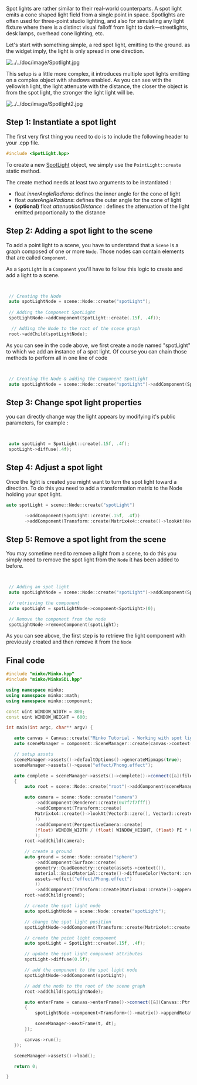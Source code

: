 Spot lights are rather similar to their real-world counterparts. A spot light emits a cone shaped light field from a single point in space. Spotlights are often used for three-point studio lighting, and also for simulating any light fixture where there is a distinct visual falloff from light to dark—streetlights, desk lamps, overhead cone lighting, etc.

Let's start with something simple, a red spot light, emitting to the ground. as the widget imply, the light is only spread in one direction.

![](../../doc/image/Spotlight.jpg "../../doc/image/Spotlight.jpg")

This setup is a little more complex, it introduces multiple spot lights emitting on a complex object with shadows enabled. As you can see with the yellowish light, the light attenuate with the distance, the closer the object is from the spot light, the stronger the light light will be.

![](../../doc/image/Spotlight2.jpg "../../doc/image/Spotlight2.jpg")

Step 1: Instantiate a spot light
--------------------------------

The first very first thing you need to do is to include the following header to your .cpp file.

```cpp
#include <SpotLight.hpp> 
```


To create a new [SpotLight](http://doc.v3.minko.io/reference/classminko_1_1component_1_1_spot_light.html) object, we simply use the `PointLight::create` static method.

The create method needs at least two arguments to be instantiated :

-   float *innerAngleRadians*: defines the inner angle for the cone of light
-   float *outerAngleRadians*: defines the outer angle for the cone of light
-   **(optional)** float *attenuationDistance* : defines the attenuation of the light emitted proportionally to the distance

Step 2: Adding a spot light to the scene
----------------------------------------

To add a point light to a scene, you have to understand that a `Scene` is a graph composed of one or more `Node`. Those nodes can contain elements that are called `Component`.

As a `SpotLight` is a `Component` you'll have to follow this logic to create and add a light to a scene.

```cpp


 // Creating the Node
 auto spotLightNode = scene::Node::create("spotLight");
       
 // Adding the Component SpotLight
 spotLightNode->addComponent(SpotLight::create(.15f, .4f));

  // Adding the Node to the root of the scene graph
 root->addChild(spotLightNode);

```


As you can see in the code above, we first create a node named "spotLight" to which we add an instance of a spot light. Of course you can chain those methods to perform all in one line of code

```cpp


 // Creating the Node & adding the Component SpotLight
 auto spotLightNode = scene::Node::create("spotLight")->addComponent(SpotLight::create(.15f, .4f));

```


Step 3: Change spot light properties
------------------------------------

you can directly change way the light appears by modifying it's public parameters, for example : 
```cpp


 auto spotLight = SpotLight::create(.15f, .4f);
 spotLight->diffuse(.4f);

```


Step 4: Adjust a spot light
---------------------------

Once the light is created you might want to turn the spot light toward a direction. To do this you need to add a transformation matrix to the Node holding your spot light.

```cpp
auto spotLight = scene::Node::create("spotLight")

       ->addComponent(SpotLight::create(.15f, .4f))
       ->addComponent(Transform::create(Matrix4x4::create()->lookAt(Vector3::zero(), Vector3::create(15.f, 20.f, 0.f))));

```


Step 5: Remove a spot light from the scene
------------------------------------------

You may sometime need to remove a light from a scene, to do this you simply need to remove the spot light from the `Node` it has been added to before.

```cpp


 // Adding an spot light
 auto spotLightNode = scene::Node::create("spotLight")->addComponent(SpotLight::create(.15f, .4f));

 // retrieving the component 
 auto spotLight = spotLightNode->component<SpotLight>(0);

 // Remove the component from the node
 spotLightNode->removeComponent(spotLight);

```


As you can see above, the first step is to retrieve the light component with previously created and then remove it from the `Node`

Final code
----------

```cpp
#include "minko/Minko.hpp" 
#include "minko/MinkoSDL.hpp"

using namespace minko; 
using namespace minko::math; 
using namespace minko::component;

const uint WINDOW_WIDTH = 800; 
const uint WINDOW_HEIGHT = 600;

int main(int argc, char** argv) {

   auto canvas = Canvas::create("Minko Tutorial - Working with spot lights", WINDOW_WIDTH, WINDOW_HEIGHT);
   auto sceneManager = component::SceneManager::create(canvas->context());

   // setup assets
   sceneManager->assets()->defaultOptions()->generateMipmaps(true);
   sceneManager->assets()->queue("effect/Phong.effect");

   auto complete = sceneManager->assets()->complete()->connect([&](file::AssetLibrary::Ptr assets)
   {
       auto root = scene::Node::create("root")->addComponent(sceneManager);

       auto camera = scene::Node::create("camera")
           ->addComponent(Renderer::create(0x7f7f7fff))
           ->addComponent(Transform::create(
           Matrix4x4::create()->lookAt(Vector3::zero(), Vector3::create(0.f, 3.f, -5.f))
           ))
           ->addComponent(PerspectiveCamera::create(
           (float) WINDOW_WIDTH / (float) WINDOW_HEIGHT, (float) PI * 0.25f, .1f, 1000.f)
           );
       root->addChild(camera);

       // create a ground
       auto ground = scene::Node::create("sphere")
           ->addComponent(Surface::create(
           geometry::QuadGeometry::create(assets->context()),
           material::BasicMaterial::create()->diffuseColor(Vector4::create(0.f, 0.f, 0.f, 1.f)),
           assets->effect("effect/Phong.effect")
           ))
           ->addComponent(Transform::create(Matrix4x4::create()->appendScale(3.f)->appendRotationX(-1.57f)));
       root->addChild(ground);

       // create the spot light node
       auto spotLightNode = scene::Node::create("spotLight");

       // change the spot light position
       spotLightNode->addComponent(Transform::create(Matrix4x4::create()->lookAt(Vector3::zero(), Vector3::create(0.1f, 2.f, 0.f))));

       // create the point light component
       auto spotLight = SpotLight::create(.15f, .4f);

       // update the spot light component attributes
       spotLight->diffuse(0.5f);

       // add the component to the spot light node
       spotLightNode->addComponent(spotLight);

       // add the node to the root of the scene graph
       root->addChild(spotLightNode);

       auto enterFrame = canvas->enterFrame()->connect([&](Canvas::Ptr canvas, float t, float dt)
       {
           spotLightNode->component<Transform>()->matrix()->appendRotationX(0.002f * dt);

           sceneManager->nextFrame(t, dt);
       });

       canvas->run();
   });

   sceneManager->assets()->load();

   return 0;

} 
```


